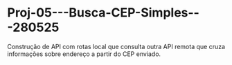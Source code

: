 # Proj-05---Busca-CEP-Simples---280525
 Construção de API com rotas local que consulta outra API remota que cruza informações sobre endereço a partir do CEP enviado.
